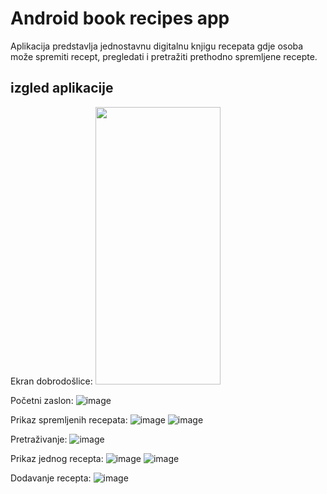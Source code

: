 # Android book recipes app
Aplikacija predstavlja jednostavnu digitalnu knjigu recepata gdje osoba može spremiti recept, pregledati i pretražiti prethodno spremljene recepte. 

## izgled aplikacije ##
Ekran dobrodošlice:
<img src="https://github.com/katarinajukic/android_app/assets/133279741/d5bda38e-b930-4041-a005-41d2aaddb248" width="200" height="444">


Početni zaslon:
![image](https://github.com/katarinajukic/android_app/assets/133279741/9abe0e08-a33b-49b0-b26f-bde67909feb9)

Prikaz spremljenih recepata: 
![image](https://github.com/katarinajukic/android_app/assets/133279741/ce3883a6-4d38-4d5c-8144-31c97af2ad63) ![image](https://github.com/katarinajukic/android_app/assets/133279741/59b36ea0-ff4c-471f-b0c1-6cbc824f5f3d)

Pretraživanje:
![image](https://github.com/katarinajukic/android_app/assets/133279741/16e2ce22-32a0-4a47-aab1-11c06fe596c9)

Prikaz jednog recepta:
![image](https://github.com/katarinajukic/android_app/assets/133279741/3149cf0b-a525-457e-8e7e-f718255d387a) ![image](https://github.com/katarinajukic/android_app/assets/133279741/f2aedc93-7fa3-40b1-b521-ed4bc037f3f6)

Dodavanje recepta:
![image](https://github.com/katarinajukic/android_app/assets/133279741/ae316aec-c29c-4ea0-89e0-d1e6cc994689)




